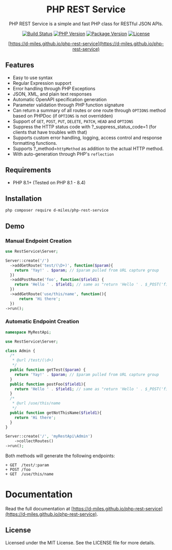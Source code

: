 <div align="center">

# PHP REST Service

PHP REST Service is a simple and fast PHP class for RESTful JSON APIs.

[![Build Status](https://img.shields.io/github/actions/workflow/status/d-miles/php-rest-service/php.yml?logo=php&logoColor=%23777BB4&logoSize=auto&labelColor=%23efefef)](https://github.com/d-miles/php-rest-service/actions/workflows/php.yml)
[![PHP Version](https://img.shields.io/packagist/php-v/d-miles/php-rest-service?style=flat-square)](https://www.php.net/downloads)
[![Package Version](https://img.shields.io/packagist/v/d-miles/php-rest-service?style=flat-square)](https://packagist.org/packages/d-miles/php-rest-service)
[![License](https://img.shields.io/github/license/d-miles/php-rest-service?style=flat-square)](https://github.com/d-miles/php-rest-service/blob/master/LICENSE)

[https://d-miles.github.io/php-rest-service](https://d-miles.github.io/php-rest-service)
</div>

## Features

+ Easy to use syntax
+ Regular Expression support
+ Error handling through PHP Exceptions
+ JSON, XML, and plain text responses
+ Automatic OpenAPI specification generation
+ Parameter validation through PHP function signature
+ Can return a summary of all routes or one route through `OPTIONS` method based on PHPDoc (if `OPTIONS` is not overridden)
+ Support of `GET`, `POST`, `PUT`, `DELETE`, `PATCH`, `HEAD` and `OPTIONS`
+ Suppress the HTTP status code with ?_suppress_status_code=1 (for clients that have troubles with that)
+ Supports custom error handling, logging, access control and response formatting functions.
+ Supports ?_method=`httpMethod` as addition to the actual HTTP method.
+ With auto-generation through PHP's `reflection`


## Requirements
* PHP 8.1+ (Tested on PHP 8.1 - 8.4)
## Installation
`php composer require d-miles/php-rest-service`

## Demo

### Manual Endpoint Creation

```php
use RestService\Server;

Server::create('/')
  ->addGetRoute('test/(\D+)', function($param){
    return 'Yay!' . $param; // $param pulled from URL capture group
  })
  ->addPostRoute('foo', function($field1) {
    return 'Hello ' . $field1; // same as "return 'Hello ' . $_POST('field1');"
  })
  ->addGetRoute('use/this/name', function(){
      return 'Hi there';
  })
->run();

```

### Automatic Endpoint Creation

```php
namespace MyRestApi;

use RestService\Server;

class Admin {
  /*
   * @url /test/(\d+)
   */
  public function getTest($param) {
    return 'Yay!' . $param; // $param pulled from URL capture group
  }
  public function postFoo($field1){
    return 'Hello ' . $field1; // same as "return 'Hello ' . $_POST('field1');"
  }
  /*
   * @url /use/this/name
   */
  public function getNotThisName($field1){
    return 'Hi there';
  }
}

Server::create('/', 'myRestApi\Admin')
    ->collectRoutes()
->run();
```

Both methods will generate the following endpoints:
```
+ GET  /test/:param
+ POST /foo
+ GET  /use/this/name
```

# Documentation

Read the full documentation at [https://d-miles.github.io/php-rest-service](https://d-miles.github.io/php-rest-service).

## License

Licensed under the MIT License. See the LICENSE file for more details.

